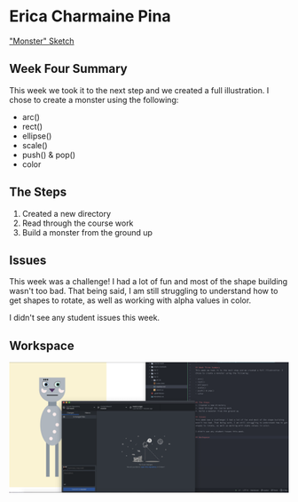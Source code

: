 # Erica Charmaine Pina

["Monster" Sketch](https://ecpina.github.io/120-work/hw-4/index.html)

## Week Four Summary
This week we took it to the next step and we created a full illustration. I chose to create a monster using the following:

- arc()
- rect()
- ellipse()
- scale()
- push() & pop()
- color


## The Steps
1. Created a new directory
2. Read through the course work
3. Build a monster from the ground up

## Issues
This week was a challenge! I had a lot of fun and most of the shape building wasn't too bad. That being said, I am still struggling to understand how to get shapes to rotate, as well as working with alpha values in color.

I didn't see any student issues this week.

## Workspace
![week four workspace](./images/workspace4.png)
